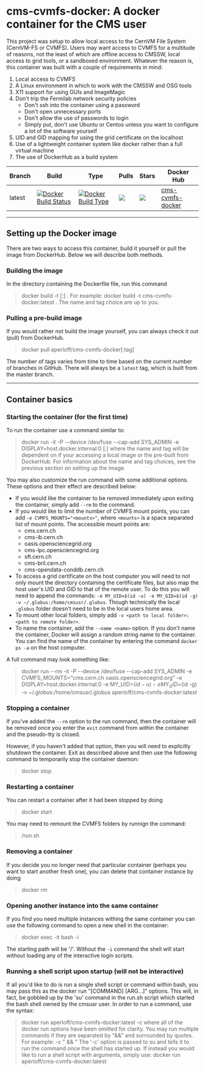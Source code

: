 # cms-cvmfs-docker: A docker container for the CMS user

This project was setup to allow local access to the CernVM File System (CernVM-FS or CVMFS). Users may want access to CVMFS for a multitude of reasons, not the least of which are offline access to CMSSW, local access to grid tools, or a sandboxed environment. Whatever the reason is, this container was built with a couple of requirements in mind:

1. Local access to CVMFS
2. A Linux environment in which to work with the CMSSW and OSG tools
3. X11 support for using GUIs and ImageMagic
4. Don't trip the Fermilab network security policies
   - Don't ssh into the container using a password
   - Don't open unnecessary ports
   - Don't allow the use of passwords to login
   - Simply put, don't use Ubuntu or Centos unless you want to configure a lot of the software yourself
5. UID and GID mapping for using the grid certificate on the localhost
6. Use of a lightweight container system like docker rather than a full virtual machine
7. The use of DockerHub as a build system

Branch|Build|Type|Pulls|Stars|Docker Hub
---|---|---|---|---|---
latest | [![Docker Build Status](https://img.shields.io/docker/build/aperloff/cms-cvmfs-docker.svg)](https://img.shields.io/docker/build/aperloff/cms-cvmfs-docker.svg) | [![Docker Build Type](https://img.shields.io/docker/automated/aperloff/cms-cvmfs-docker.svg)](https://img.shields.io/docker/automated/aperloff/cms-cvmfs-docker.svg) | [![](https://img.shields.io/docker/pulls/aperloff/cms-cvmfs-docker.svg)](https://img.shields.io/docker/pulls/aperloff/cms-cvmfs-docker.svg) | [![](https://img.shields.io/docker/stars/aperloff/cms-cvmfs-docker.svg)](https://img.shields.io/docker/stars/aperloff/cms-cvmfs-docker.svg) | [cms-cvmfs-docker](https://hub.docker.com/r/aperloff/cms-cvmfs-docker/)

--------------------------------------------
## Setting up the Docker image

There are two ways to access this container, build it yourself or pull the image from DockerHub. Below we will describe both methods.

### Building the image

In the directory containing the Dockerfile file, run this command
> docker build -t <name>[:<tag>] .
For example:
> docker build -t cms-cvmfs-docker:latest .
The name and tag choice are up to you.

### Pulling a pre-build image

If you would rather not build the image yourself, you can always check it out (pull) from DockerHub.
> docker pull aperloff/cms-cvmfs-docker[:tag]

The number of tags varies from time to time based on the current number of branches in GitHub. There will always be a `latest` tag, which is built from the master branch.

--------------------------------------------
## Container basics

### Starting the container (for the first time)

To run the container use a command similar to:
> docker run -it -P --device /dev/fuse --cap-add SYS_ADMIN -e DISPLAY=host.docker.internal:0 <name>[:<tag>]
where the name and tag will be dependent on if your accessing a local image or the pre-built from DockerHub. For information about the name and tag choices, see the previous section on setting up the image.

You may also customize the run command with some additional options. These options and their effect are described below:
- If you would like the container to be removed immediately upon exiting the container, simply add ```--rm``` to the command.
- If you would like to limit the number of CVMFS mount points, you can add ```-e CVMFS_MOUNTS="<mounts>"```, where ```<mounts>``` is a space separated list of mount points. The accessible mount points are:
   - cms.cern.ch
   - cms-ib.cern.ch
   - oasis.opensciencegrid.org
   - cms-lpc.opensciencegrid.org
   - sft.cern.ch
   - cms-bril.cern.ch
   - cms-opendata-conddb.cern.ch
- To access a grid certificate on the host computer you will need to not only mount the directory containing the certificate files, but also map the host user's UID and GID to that of the remote user. To do this you will need to append the commands: ```-e MY_UID=$(id -u) -e MY_GID=$(id -g) -v ~/.globus:/home/cmsusr/.globus```. Though technically the local ```.globus``` folder doesn't need to be in the local users home area.
- To mount other local folders, simply add ```-v <path to local folder>:<path to remote folder>```.
- To name the container, add the ```--name <name>``` option. If you don't name the container, Docker will assign a random string name to the container. You can find the name of the container by entering the command ```docker ps -a``` on the host computer.

A full command may look something like:
> docker run --rm -it -P --device /dev/fuse --cap-add SYS_ADMIN -e CVMFS_MOUNTS="cms.cern.ch oasis.opensciencegrid.org" -e DISPLAY=host.docker.internal:0 -e MY_UID=$(id -u) -e MY_GID=$(id -g) -v ~/.globus:/home/cmsusr/.globus aperloff/cms-cvmfs-docker:latest

### Stopping a container

If you've added the ```--rm``` option to the run command, then the container will be removed once you enter the ```exit``` command from within the container and the pseudo-tty is closed.

However, if you haven't added that option, then you will need to explicitly shutdown the container. Exit as described above and then use the following command to temporarily stop the container daemon:
> docker stop <container name>

### Restarting a container

You can restart a container after it had been stopped by doing
> docker start <container name>

You may need to remount the CVMFS folders by runnign the command:
> /run.sh

### Removing a container

If you decide you no longer need that particular container (perhaps you want to start another fresh one), you can delete that container instance by doing
> docker rm <container name>

### Opening another instance into the same container

If you find you need multiple instances withing the same container you can use the following command to open a new shell in the container:
> docker exec -it <container name> bash -i

The starting path will be '/'. Without the ```-i``` command the shell will start without loading any of the interactive login scripts.

### Running a shell script upon startup (will not be interactive)

If all you'd like to do is run a single shell script or command within bash, you may pass this as the docker run "[COMMAND] [ARG...]" options. This will, in fact, be gobbled up by the 'su' command in the run.sh script which started the bash shell owned by the cmsusr user. In order to run a command, use the syntax:
> docker run <options> aperloff/cms-cvmfs-docker:latest -c <command>
where all of the docker run options have been omitted for clarity. You may run multiple commands if they are separated by "&&" and surrounded by quotes. For example:
> -c "<command> && <command>"
The '-c' option is passed to su and tells it to run the command once the shell has started up. If instead you would like to run a shell script with arguments, simply use:
> docker run <options> aperloff/cms-cvmfs-docker:latest <script> <arguments>
Please note, you cannot run multiple shell scripts as all of the scripts will be passed as arguments to the first script.

--------------------------------------------
## What can I do with this?

Now that you've started the container, you have full access to the suite of grid and CMS software.

### Setting up XRootD and VOMS software

Prerequisites:
- You've mounted oasis.opensciencegrid.org
- You've mounted you local .globus folder to /home/cmsusr/.globus
- The permissions on the .globus folder, the usercert.pem file, and userkey.pem file are correct

If you've satisfied the prerequisites, then you simply need to run the command:
> voms-proxy-init -voms cms --valid 192:00 -cert .globus/usercert.pem -key .globus/userkey.pem
For some reason you need to specify the usercert.pem and userkey.pem files manually. However, this long command has been aliased inside the ```.bashrc``` file and you simply need to type:
> voms-proxy-init

### Setting up a CMSSW area

Prerequisites:
- You've mounted cms.cern.ch

Once inside the container, you can setup the CMSSW area in the standard way

- move to the directory where you would like to checkout CMSSW
- see what CMSSW versions are available by doing
> scram list -a CMSSW 
- setup a work area for a specific version, e.g.
> scram project CMSSW_10_6_0

Note: The initial setup of the paths to the CMS software is handled within the ```.bashrc``` file. This gets you the 'cmsrel' and 'scram' commands, among others.

--------------------------------------------
## Acknowledgements

This work was based largely on the following work of others

https://twiki.cern.ch/twiki/bin/view/Main/DockerCVMFS

https://github.com/cms-sw/cms-docker/blob/master/cmssw/Dockerfile

http://cmsrep.cern.ch/cmssw/cms/slc6_amd64_gcc530-driver.txt

https://github.com/Dr15Jones/cms-cvmfs-docker

Special thanks goes to Burt Holzman for figuring out how to map the UID/GID and allowing for X11 access without breaking the Fermilab computing policy.
